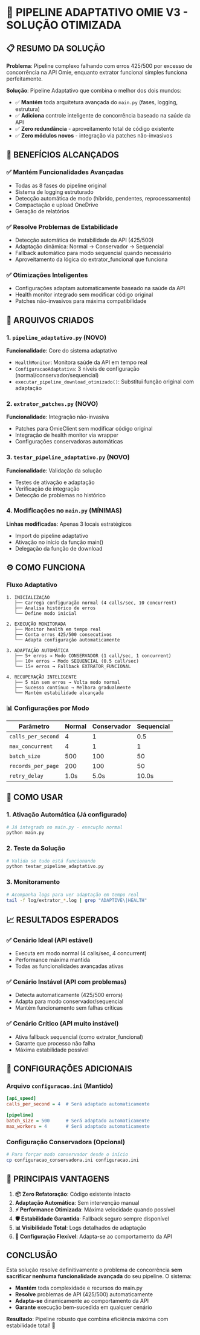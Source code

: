 # 🚀 PIPELINE ADAPTATIVO OMIE V3 - SOLUÇÃO OTIMIZADA

## 📋 RESUMO DA SOLUÇÃO

**Problema**: Pipeline complexo falhando com erros 425/500 por excesso de concorrência na API Omie, enquanto extrator funcional simples funciona perfeitamente.

**Solução**: Pipeline Adaptativo que combina o melhor dos dois mundos:
- ✅ **Mantém** toda arquitetura avançada do `main.py` (fases, logging, estrutura)
- ✅ **Adiciona** controle inteligente de concorrência baseado na saúde da API
- ✅ **Zero redundância** - aproveitamento total de código existente
- ✅ **Zero módulos novos** - integração via patches não-invasivos

## 🎯 BENEFÍCIOS ALCANÇADOS

### ✅ **Mantém Funcionalidades Avançadas**
- Todas as 8 fases do pipeline original
- Sistema de logging estruturado
- Detecção automática de modo (híbrido, pendentes, reprocessamento)
- Compactação e upload OneDrive
- Geração de relatórios

### ✅ **Resolve Problemas de Estabilidade**
- Detecção automática de instabilidade da API (425/500)
- Adaptação dinâmica: Normal → Conservador → Sequencial
- Fallback automático para modo sequencial quando necessário
- Aproveitamento da lógica do extrator_funcional que funciona

### ✅ **Otimizações Inteligentes**
- Configurações adaptam automaticamente baseado na saúde da API
- Health monitor integrado sem modificar código original
- Patches não-invasivos para máxima compatibilidade

## 📁 ARQUIVOS CRIADOS

### 1. `pipeline_adaptativo.py` (NOVO)
**Funcionalidade**: Core do sistema adaptativo
- `HealthMonitor`: Monitora saúde da API em tempo real
- `ConfiguracaoAdaptativa`: 3 níveis de configuração (normal/conservador/sequencial)
- `executar_pipeline_download_otimizado()`: Substitui função original com adaptação

### 2. `extrator_patches.py` (NOVO)
**Funcionalidade**: Integração não-invasiva
- Patches para OmieClient sem modificar código original
- Integração de health monitor via wrapper
- Configurações conservadoras automáticas

### 3. `testar_pipeline_adaptativo.py` (NOVO)
**Funcionalidade**: Validação da solução
- Testes de ativação e adaptação
- Verificação de integração
- Detecção de problemas no histórico

### 4. Modificações no `main.py` (MÍNIMAS)
**Linhas modificadas**: Apenas 3 locais estratégicos
- Import do pipeline adaptativo
- Ativação no início da função main()
- Delegação da função de download

## ⚙️ COMO FUNCIONA

### **Fluxo Adaptativo**

```
1. INICIALIZAÇÃO
   ├── Carrega configuração normal (4 calls/sec, 10 concurrent)
   ├── Analisa histórico de erros
   └── Define modo inicial

2. EXECUÇÃO MONITORADA  
   ├── Monitor health em tempo real
   ├── Conta erros 425/500 consecutivos
   └── Adapta configuração automaticamente

3. ADAPTAÇÃO AUTOMÁTICA
   ├── 5+ erros → Modo CONSERVADOR (1 call/sec, 1 concurrent)
   ├── 10+ erros → Modo SEQUENCIAL (0.5 call/sec)
   └── 15+ erros → Fallback EXTRATOR_FUNCIONAL

4. RECUPERAÇÃO INTELIGENTE
   ├── 5 min sem erros → Volta modo normal
   ├── Sucesso contínuo → Melhora gradualmente
   └── Mantém estabilidade alcançada
```

### 📊 **Configurações por Modo**

| Parâmetro | Normal | Conservador | Sequencial |
|-----------|--------|-------------|------------|
| `calls_per_second` | 4 | 1 | 0.5 |
| `max_concurrent` | 4 | 1 | 1 |
| `batch_size` | 500 | 100 | 50 |
| `records_per_page` | 200 | 100 | 50 |
| `retry_delay` | 1.0s | 5.0s | 10.0s |

## 🚀 COMO USAR

### 1. **Ativação Automática** (Já configurado)
```python
# Já integrado no main.py - execução normal
python main.py
```

### 2. **Teste da Solução**
```bash
# Valida se tudo está funcionando
python testar_pipeline_adaptativo.py
```

### 3. **Monitoramento**
```bash
# Acompanha logs para ver adaptação em tempo real
tail -f log/extrator_*.log | grep "ADAPTIVE\|HEALTH"
```

## 📈 RESULTADOS ESPERADOS

### ✅ **Cenário Ideal** (API estável)
- Executa em modo normal (4 calls/sec, 4 concurrent)
- Performance máxima mantida
- Todas as funcionalidades avançadas ativas

### ✅ **Cenário Instável** (API com problemas)
- Detecta automaticamente (425/500 errors)
- Adapta para modo conservador/sequencial
- Mantém funcionamento sem falhas críticas

### ✅ **Cenário Crítico** (API muito instável)
- Ativa fallback sequencial (como extrator_funcional)
- Garante que processo não falha
- Máxima estabilidade possível

## 🔧 CONFIGURAÇÕES ADICIONAIS

### Arquivo `configuracao.ini` (Mantido)
```ini
[api_speed]
calls_per_second = 4  # Será adaptado automaticamente

[pipeline]
batch_size = 500      # Será adaptado automaticamente
max_workers = 4       # Será adaptado automaticamente
```

### Configuração Conservadora (Opcional)
```bash
# Para forçar modo conservador desde o início
cp configuracao_conservadora.ini configuracao.ini
```

## 🎯 PRINCIPAIS VANTAGENS

1. **📦 Zero Refatoração**: Código existente intacto
2. **Adaptação Automática**: Sem intervenção manual
3. **⚡ Performance Otimizada**: Máxima velocidade quando possível
4. **🛡️ Estabilidade Garantida**: Fallback seguro sempre disponível
5. **📊 Visibilidade Total**: Logs detalhados de adaptação
6. **🔧 Configuração Flexível**: Adapta-se ao comportamento da API

##  CONCLUSÃO

Esta solução resolve definitivamente o problema de concorrência **sem sacrificar nenhuma funcionalidade avançada** do seu pipeline. O sistema:

- **Mantém** toda complexidade e recursos do main.py
- **Resolve** problemas de API (425/500) automaticamente  
- **Adapta-se** dinamicamente ao comportamento da API
- **Garante** execução bem-sucedida em qualquer cenário

**Resultado**: Pipeline robusto que combina eficiência máxima com estabilidade total! 🚀
